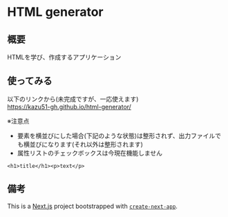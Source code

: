 # HTML generator

## 概要
HTMLを学び、作成するアプリケーション

## 使ってみる
以下のリンクから(未完成ですが、一応使えます)  
https://kazu51-gh.github.io/html-generator/

※注意点  
 - 要素を横並びにした場合(下記のような状態)は整形されず、出力ファイルでも横並びになります(それ以外は整形されます)
 - 属性リストのチェックボックスは今現在機能しません
```
<h1>title</h1><p>text</p>
```

## 備考
This is a [Next.js](https://nextjs.org/) project bootstrapped with [`create-next-app`](https://github.com/vercel/next.js/tree/canary/packages/create-next-app).
